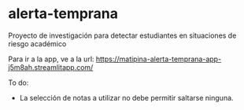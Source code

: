 # alerta-temprana

Proyecto de investigación para detectar estudiantes en situaciones de riesgo académico

Para ir a la app, ve a la url: https://matipina-alerta-temprana-app-j5m8ah.streamlitapp.com/

To do:

* La selección de notas a utilizar no debe permitir saltarse ninguna.
